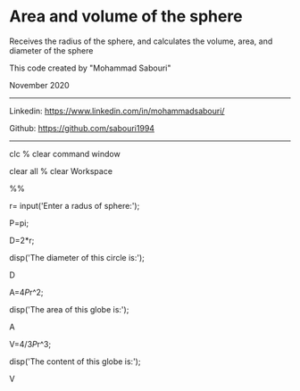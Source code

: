 # Area and volume of the sphere

Receives the radius of the sphere, and calculates the volume, area, and diameter of the sphere

This code created by "Mohammad Sabouri"

November 2020

----------------------------------------------------------

Linkedin:   https://www.linkedin.com/in/mohammadsabouri/

Github:     https://github.com/sabouri1994
 
 ----------------------------------------------------------


clc  % clear command window

clear all  % clear Workspace

%%

r= input('Enter a radus of sphere:');

P=pi;

D=2*r;

disp('The diameter of this circle is:');

D

A=4*P*r^2;

disp('The area of this globe is:');

A

V=4/3*P*r^3;

disp('The content of this globe is:');

V
